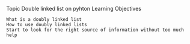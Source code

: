 Topic Double linked list on pyhton
Learning Objectives

    What is a doubly linked list
    How to use doubly linked lists
    Start to look for the right source of information without too much help

